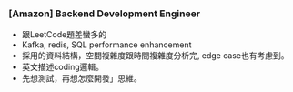 

### [Amazon] Backend Development Engineer
* 跟LeetCode題差蠻多的
* Kafka, redis, SQL performance enhancement
* 採用的資料結構，空間複雜度跟時間複雜度分析完, edge case也有考慮到。
* 英文描述coding邏輯。
* 先想測試，再想怎麼開發」思維。